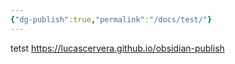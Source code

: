 ```yaml
---
{"dg-publish":true,"permalink":"/docs/test/"}
---
```


tetst
https://lucascervera.github.io/obsidian-publish